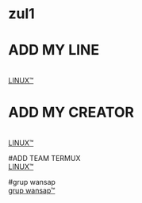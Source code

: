 # zul1

# ADD MY LINE
<br> <a href="https://line.me/ti/p/~linux.1">LINUX™</a>

# ADD MY CREATOR
<br> <a href="https://line.me/ti/p/~linux.1">LINUX™</a>

#ADD TEAM TERMUX
<br> <a href="https://line.me/ti/p/~linux.1">LINUX™</a>

#grup wansap
<br> <a href="https://chat.whatsapp.com/LrynTVHbjN2BRzFRcMKrMu">grup wansap™</a>

